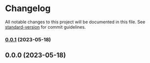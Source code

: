 # Changelog

All notable changes to this project will be documented in this file. See [standard-version](https://github.com/conventional-changelog/standard-version) for commit guidelines.

### [0.0.1](https://github.com/AlesiaBandarenka/release/compare/v0.0.0...v0.0.1) (2023-05-18)

## 0.0.0 (2023-05-18)
